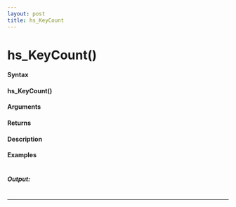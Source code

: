 ```yaml
---
layout: post
title: hs_KeyCount
---
```


# hs_KeyCount()


#### Syntax

#### hs_KeyCount()

#### Arguments

#### Returns

#### Description

#### Examples

```

```

##### Output:

```

```

---